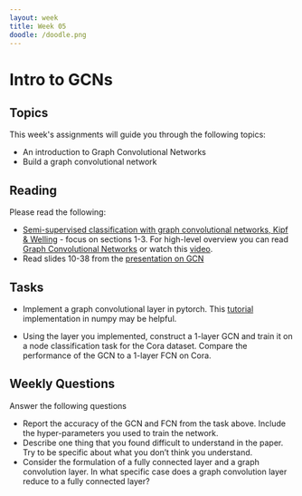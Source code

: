 ```yaml
---
layout: week
title: Week 05
doodle: /doodle.png
---
```


# Intro to GCNs

## Topics

This week's assignments will guide you through the following topics:
* An introduction to Graph Convolutional Networks
* Build a graph convolutional network

## Reading

Please read the following:
* [Semi-supervised classification with graph convolutional networks, Kipf & Welling](https://arxiv.org/pdf/1609.02907.pdf) - focus on sections 1-3.
For high-level overview you can read [Graph Convolutional Networks](http://tkipf.github.io/graph-convolutional-networks/) or watch this [video](https://www.youtube.com/watch?v=9jSFBcptZ9A&ab_channel=ZihaoZhu).
* Read slides 10-38 from the [presentation on GCN](http://snap.stanford.edu/proj/embeddings-www/files/nrltutorial-part2-gnns.pdf)

## Tasks
* Implement a graph convolutional layer in pytorch.
This [tutorial](https://towardsdatascience.com/understanding-graph-convolutional-networks-for-node-classification-a2bfdb7aba7b) implementation in numpy may be helpful.

* Using the layer you implemented, construct a 1-layer GCN and train it on a node classification task for the Cora dataset. Compare the performance of the GCN to a 1-layer FCN on Cora.

## Weekly Questions

Answer the following questions
* Report the accuracy of the GCN and FCN from the task above. Include the hyper-parameters you used to train the network.
* Describe one thing that you found difficult to understand in the paper. Try to be specific about what you don’t think you understand.
* Consider the formulation of a fully connected layer and a graph convolution layer. In what specific case does a graph convolution layer reduce to a fully connected layer?

